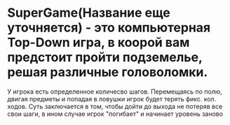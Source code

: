 # SuperGame(Название еще уточняется) - это компьютерная Top-Down игра, в коорой вам предстоит пройти подземелье, решая различные головоломки.  
У игрока есть определенное количесво шагов. Перемещаясь по полю, двигая предметы и попадая в ловушки игрок будет терять фикс. кол. ходов. Суть заключается в том, чтобы дойти до выхода не потеряв все свои шаги, в ином случае игрок "погибает" и начинает уровень заново
